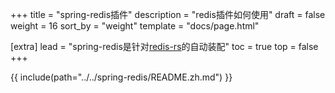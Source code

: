 +++
title = "spring-redis插件"
description = "redis插件如何使用"
draft = false
weight = 16
sort_by = "weight"
template = "docs/page.html"

[extra]
lead = "spring-redis是针对<a href='https://github.com/redis-rs/redis-rs' target='_blank'>redis-rs</a>的自动装配"
toc = true
top = false
+++

{{ include(path="../../spring-redis/README.zh.md") }}